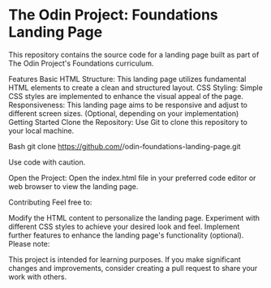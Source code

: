 # The Odin Project: Foundations Landing Page

This repository contains the source code for a landing page built as part of The Odin Project's Foundations curriculum.

Features
Basic HTML Structure: This landing page utilizes fundamental HTML elements to create a clean and structured layout.
CSS Styling: Simple CSS styles are implemented to enhance the visual appeal of the page.
Responsiveness: This landing page aims to be responsive and adjust to different screen sizes. (Optional, depending on your implementation)
Getting Started
Clone the Repository: Use Git to clone this repository to your local machine.

Bash
git clone https://github.com/<your-username>/odin-foundations-landing-page.git

Use code with caution.

Open the Project: Open the index.html file in your preferred code editor or web browser to view the landing page.

Contributing
Feel free to:

Modify the HTML content to personalize the landing page.
Experiment with different CSS styles to achieve your desired look and feel.
Implement further features to enhance the landing page's functionality (optional).
Please note:

This project is intended for learning purposes.
If you make significant changes and improvements, consider creating a pull request to share your work with others.
